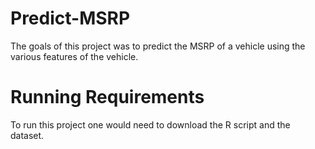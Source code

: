 # Predict-MSRP
The goals of this project was to predict the MSRP of a vehicle using the various features of the vehicle.

# Running Requirements
To run this project one would need to download the R script and the dataset. 
